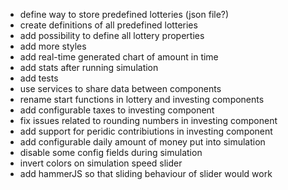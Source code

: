 - define way to store predefined lotteries (json file?)
- create definitions of all predefined lotteries
- add possibility to define all lottery properties
- add more styles
- add real-time generated chart of amount in time
- add stats after running simulation
- add tests
- use services to share data between components
- rename start functions in lottery and investing components
- add configurable taxes to investing component
- fix issues related to rounding numbers in investing component
- add support for peridic contribiutions in investing component
- add configurable daily amount of money put into simulation
- disable some config fields during simulation
- invert colors on simulation speed slider
- add hammerJS so that sliding behaviour of slider would work
